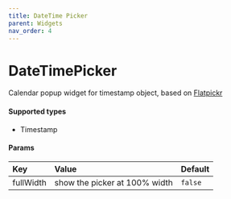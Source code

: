 ```yaml
---
title: DateTime Picker
parent: Widgets
nav_order: 4
---
```


# DateTimePicker

Calendar popup widget for timestamp object, based on [Flatpickr](https://flatpickr.js.org/)


#### Supported types
- Timestamp

#### Params

| Key          | Value             | Default           |
|:-------------|:------------------|:------------------|
| fullWidth    | show the picker at 100% width | `false`  |
